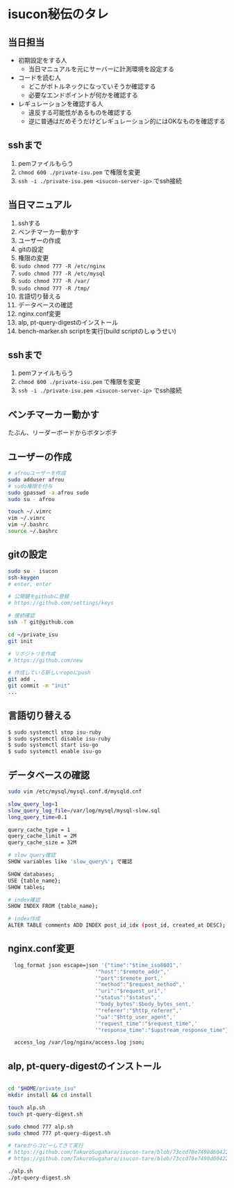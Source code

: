 # isucon秘伝のタレ

## 当日担当

- 初期設定をする人
  - 当日マニュアルを元にサーバーに計測環境を設定する
- コードを読む人
  - どこがボトルネックになっていそうか確認する
  - 必要なエンドポイントが何かを確認する
- レギュレーションを確認する人
  - 違反する可能性があるものを確認する
  - 逆に普通はだめそうだけどレギュレーション的にはOKなものを確認する

## sshまで

1. pemファイルもらう
1. `chmod 600 ./private-isu.pem` で権限を変更
1. `ssh -i ./private-isu.pem <isucon-server-ip>` でssh接続

## 当日マニュアル

1. sshする
1. ベンチマーカー動かす
1. ユーザーの作成
1. gitの設定
1. 権限の変更 
  1. `sudo chmod 777 -R /etc/nginx`
  1. `sudo chmod 777 -R /etc/mysql`
  1. `sudo chmod 777 -R /var/`
  1. `sudo chmod 777 -R /tmp/`
1. 言語切り替える
1. データベースの確認
1. nginx.conf変更
1. alp, pt-query-digestのインストール
1. bench-marker.sh scriptを実行(build scriptのしゅうせい)

## sshまで

1. pemファイルもらう
1. `chmod 600 ./private-isu.pem` で権限を変更
1. `ssh -i ./private-isu.pem <isucon-server-ip>` でssh接続

## ベンチマーカー動かす

たぶん、リーダーボードからボタンポチ

## ユーザーの作成

```sh
# afrouユーザーを作成
sudo adduser afrou
# sudo権限を付与
sudo gpasswd -a afrou sudo
sudo su - afrou

touch ~/.vimrc
vim ~/.vimrc
vim ~/.bashrc
source ~/.bashrc
```

## gitの設定

```sh
sudo su - isucon
ssh-keygen 
# enter, enter

# 公開鍵をgithubに登録
# https://github.com/settings/keys

# 接続確認
ssh -T git@github.com

cd ~/private_isu
git init

# リポジトリを作成
# https://github.com/new

# 作成している新しいrepoにpush
git add .
git commit -m "init"
...
```

## 言語切り替える

```sh
$ sudo systemctl stop isu-ruby
$ sudo systemctl disable isu-ruby
$ sudo systemctl start isu-go
$ sudo systemctl enable isu-go
```

## データベースの確認


```sh
sudo vim /etc/mysql/mysql.conf.d/mysqld.cnf

slow_query_log=1
slow_query_log_file=/var/log/mysql/mysql-slow.sql
long_query_time=0.1

query_cache_type = 1
query_cache_limit = 2M
query_cache_size = 32M
```

```sh
# slow query確認
SHOW variables like 'slow_query%'; で確認
```

```sh
SHOW databases;
USE {table_name};
SHOW tables;

# index確認
SHOW INDEX FROM {table_name};

# index作成
ALTER TABLE comments ADD INDEX post_id_idx (post_id, created_at DESC);

```

## nginx.conf変更

```sh
  log_format json escape=json '{"time":"$time_iso8601",'
                            '"host":"$remote_addr",'
                            '"port":$remote_port,'
                            '"method":"$request_method",'
                            '"uri":"$request_uri",'
                            '"status":"$status",'
                            '"body_bytes":$body_bytes_sent,'
                            '"referer":"$http_referer",'
                            '"ua":"$http_user_agent",'
                            '"request_time":"$request_time",'
                            '"response_time":"$upstream_response_time"}';

  access_log /var/log/nginx/access.log json;
```

## alp, pt-query-digestのインストール

```sh

cd "$HOME/private_isu"
mkdir install && cd install

touch alp.sh
touch pt-query-digest.sh

sudo chmod 777 alp.sh
sudo chmod 777 pt-query-digest.sh

# tareからコピーしてきて実行
# https://github.com/TakuroSugahara/isucon-tare/blob/73ccd78e7498d604228c07f63182f342216292b5/install/install-alp.sh#L11
# https://github.com/TakuroSugahara/isucon-tare/blob/73ccd78e7498d604228c07f63182f342216292b5/install/install-pt-query-digest.sh#L1

./alp.sh
./pt-query-digest.sh

```

